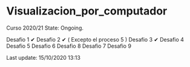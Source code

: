 # Visualizacion_por_computador
Curso 2020/21
 State: Ongoing.


  Desafio 1 ✔
  Desafio 2 ✔ ( Excepto el proceso 5 )
  Desafio 3 ✔ 
  Desafio 4
  Desafio 5
  Desafio 6
  Desafio 8
  Desafio 7
  Desafio 9
  

  Last update: 	15/10/2020 13:13
